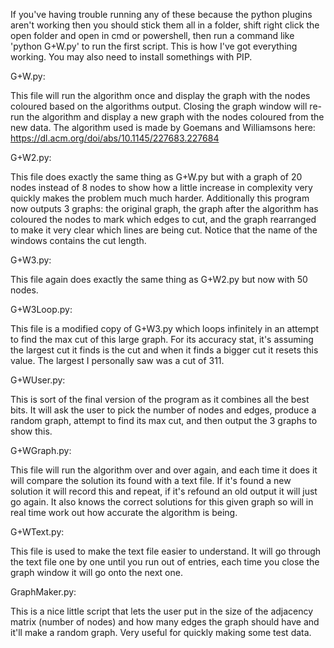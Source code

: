 If you've having trouble running any of these because the python plugins aren't working then you should stick them all in a folder, shift right click the open folder and open in cmd or powershell, then run a command like 'python G+W.py' to run the first script. This is how I've got everything working. You may also need to install somethings with PIP.

G+W.py:

This file will run the algorithm once and display the graph with the nodes coloured based on the algorithms output. Closing the graph window will re-run the algorithm and display a new graph with the nodes coloured from the new data.
The algorithm used is made by Goemans and Williamsons here: https://dl.acm.org/doi/abs/10.1145/227683.227684 

G+W2.py:

This file does exactly the same thing as G+W.py but with a graph of 20 nodes instead of 8 nodes to show how a little increase in complexity very quickly makes the problem much much harder. Additionally this program now outputs 3 graphs: the original graph, the graph after the algorithm has coloured the nodes to mark which edges to cut, and the graph rearranged to make it very clear which lines are being cut. Notice that the name of the windows contains the cut length.

G+W3.py:

This file again does exactly the same thing as G+W2.py but now with 50 nodes.

G+W3Loop.py:

This file is a modified copy of G+W3.py which loops infinitely in an attempt to find the max cut of this large graph. For its accuracy stat, it's assuming the largest cut it finds is the cut and when it finds a bigger cut it resets this value. The largest I personally saw was a cut of 311. 

G+WUser.py:

This is sort of the final version of the program as it combines all the best bits. It will ask the user to pick the number of nodes and edges, produce a random graph, attempt to find its max cut, and then output the 3 graphs to show this. 

G+WGraph.py:

This file will run the algorithm over and over again, and each time it does it will compare the solution its found with a text file. If it's found a new solution it will record this and repeat, if it's refound an old output it will just go again. It also knows the correct solutions for this given graph so will in real time work out how accurate the algorithm is being.

G+WText.py:

This file is used to make the text file easier to understand. It will go through the text file one by one until you run out of entries, each time you close the graph window it will go onto the next one.

GraphMaker.py:

This is a nice little script that lets the user put in the size of the adjacency matrix (number of nodes) and how many edges the graph should have and it'll make a random graph. Very useful for quickly making some test data.



